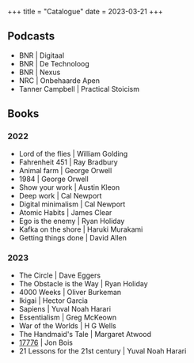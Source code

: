 +++
title = "Catalogue"
date = 2023-03-21
+++

## Podcasts

- BNR | Digitaal
- BNR | De Technoloog
- BNR | Nexus
- NRC | Onbehaarde Apen
- Tanner Campbell | Practical Stoicism

## Books

### 2022
- Lord of the flies | William Golding
- Fahrenheit 451 | Ray Bradbury
- Animal farm | George Orwell
- 1984 | George Orwell
- Show your work | Austin Kleon
- Deep work | Cal Newport
- Digital minimalism | Cal Newport
- Atomic Habits | James Clear
- Ego is the enemy | Ryan Holiday
- Kafka on the shore | Haruki Murakami
- Getting things done | David Allen

### 2023
- The Circle | Dave Eggers
- The Obstacle is the Way | Ryan Holiday
- 4000 Weeks | Oliver Burkeman
- Ikigai | Hector Garcia
- Sapiens | Yuval Noah Harari
- Essentialism | Greg McKeown
- War of the Worlds | H G Wells
- The Handmaid's Tale | Margaret Atwood
- [17776](https://www.sbnation.com/a/17776-football) | Jon Bois
- 21 Lessons for the 21st century | Yuval Noah Harari

